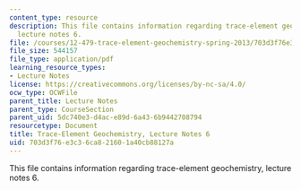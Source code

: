 ```yaml
---
content_type: resource
description: This file contains information regarding trace-element geochemistry,
  lecture notes 6.
file: /courses/12-479-trace-element-geochemistry-spring-2013/703d3f76e3c36ca821601a40cb88127a_MIT12_479S13_lec6.pdf
file_size: 544157
file_type: application/pdf
learning_resource_types:
- Lecture Notes
license: https://creativecommons.org/licenses/by-nc-sa/4.0/
ocw_type: OCWFile
parent_title: Lecture Notes
parent_type: CourseSection
parent_uid: 5dc740e3-d4ac-e89d-6a43-6b9442708794
resourcetype: Document
title: Trace-Element Geochemistry, Lecture Notes 6
uid: 703d3f76-e3c3-6ca8-2160-1a40cb88127a
---
```

This file contains information regarding trace-element geochemistry, lecture notes 6.